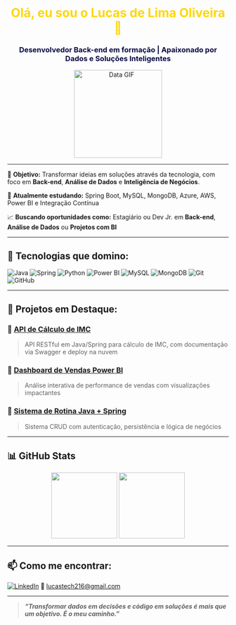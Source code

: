 
<h1 align="center" style="color:#FFD700;">Olá, eu sou o Lucas de Lima Oliveira 👋</h1>
<h3 align="center" style="color:#0A0A45;">Desenvolvedor Back-end em formação | Apaixonado por Dados e Soluções Inteligentes</h3>

<p align="center">
  <img src="https://media.giphy.com/media/f3iwJFOVOwuy7K6FFw/giphy.gif" width="200" alt="Data GIF"/>
</p>

---

🎯 <strong>Objetivo:</strong> Transformar ideias em soluções através da tecnologia, com foco em <strong>Back-end</strong>, <strong>Análise de Dados</strong> e <strong>Inteligência de Negócios</strong>.

🧠 <strong>Atualmente estudando:</strong> Spring Boot, MySQL, MongoDB, Azure, AWS, Power BI e Integração Contínua

📈 <strong>Buscando oportunidades como:</strong> Estagiário ou Dev Jr. em <strong>Back-end</strong>, <strong>Análise de Dados</strong> ou <strong>Projetos com BI</strong>

---

## 🚀 Tecnologias que domino:

![Java](https://img.shields.io/badge/Java-%23ED8B00.svg?style=flat&logo=java&logoColor=white)
![Spring](https://img.shields.io/badge/Spring-6DB33F.svg?style=flat&logo=spring&logoColor=white)
![Python](https://img.shields.io/badge/Python-3776AB.svg?style=flat&logo=python&logoColor=white)
![Power BI](https://img.shields.io/badge/Power_BI-F2C811.svg?style=flat&logo=powerbi&logoColor=black)
![MySQL](https://img.shields.io/badge/MySQL-4479A1.svg?style=flat&logo=mysql&logoColor=white)
![MongoDB](https://img.shields.io/badge/MongoDB-47A248.svg?style=flat&logo=mongodb&logoColor=white)
![Git](https://img.shields.io/badge/Git-F05032.svg?style=flat&logo=git&logoColor=white)
![GitHub](https://img.shields.io/badge/GitHub-181717.svg?style=flat&logo=github&logoColor=white)

---

## 🧩 Projetos em Destaque:

### 🔹 [API de Cálculo de IMC](https://github.com/luca490/api-imc)
> API RESTful em Java/Spring para cálculo de IMC, com documentação via Swagger e deploy na nuvem

### 🔹 [Dashboard de Vendas Power BI](https://github.com/luca490/dashboard-vendas)
> Análise interativa de performance de vendas com visualizações impactantes

### 🔹 [Sistema de Rotina Java + Spring](https://github.com/luca490/sistema-rotina)
> Sistema CRUD com autenticação, persistência e lógica de negócios

---

## 📊 GitHub Stats

<p align="center">
  <img height="150em" src="https://github-readme-stats.vercel.app/api?username=luca490&show_icons=true&theme=tokyonight&count_private=true" />
  <img height="150em" src="https://github-readme-stats.vercel.app/api/top-langs/?username=luca490&layout=compact&theme=tokyonight"/>
</p>

---

## 📫 Como me encontrar:
[![LinkedIn](https://img.shields.io/badge/-Lucas%20Lima%20Oliveira-blue?style=flat-square&logo=Linkedin&logoColor=white&link=https://www.linkedin.com/in/lucas-oliveira-dev/)](https://www.linkedin.com/in/lucaslima020106/)
📧 lucastech216@gmail.com

---

> <em><strong>“Transformar dados em decisões e código em soluções é mais que um objetivo. É o meu caminho.”</strong></em>

